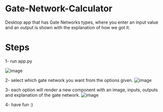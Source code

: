 # Gate-Network-Calculator
Desktop app that has Gate Networks types, where you enter an input value and an output is shown with the explanation of how we got it.

# Steps
1- run app.py 

![image](https://user-images.githubusercontent.com/72554214/194536187-986f5873-59c9-433d-b7a9-0e5b7804861b.png)

2- select which gate network you want from the options given.
![image](https://user-images.githubusercontent.com/72554214/194536610-f44266bc-1be2-42d0-9a0e-debd240dd4c9.png)

3- each option will render a new component with an image, inputs, outputs and explanation of the gate network.
![image](https://user-images.githubusercontent.com/72554214/194536889-c5f1f5ef-29e8-4c51-b8ff-1ec9ff33a728.png)

4- have fun :) 
